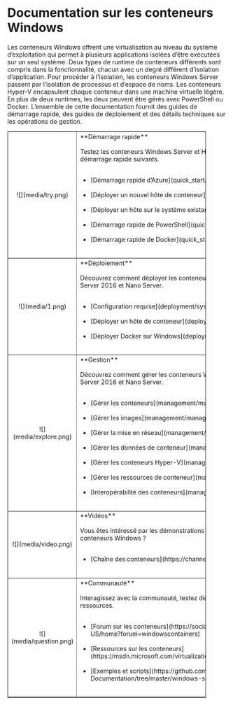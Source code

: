 # Documentation sur les conteneurs Windows

Les conteneurs Windows offrent une virtualisation au niveau du système d’exploitation qui permet à plusieurs applications isolées d’être exécutées sur un seul système. Deux types de runtime de conteneurs différents sont compris dans la fonctionnalité, chacun avec un degré différent d’isolation d’application. Pour procéder à l’isolation, les conteneurs Windows Server passent par l’isolation de processus et d’espace de noms. Les conteneurs Hyper-V encapsulent chaque conteneur dans une machine virtuelle légère. En plus de deux runtimes, les deux peuvent être gérés avec PowerShell ou Docker. L’ensemble de cette documentation fournit des guides de démarrage rapide, des guides de déploiement et des détails techniques sur les opérations de gestion.

<table border="1" style="background-color:FFFFCC;border-collapse:collapse;border:1px solid FFCC00;color:000000;width:90%" cellpadding="25" cellspacing="5">
<tr>
<td><center>![](media/try.png)</center></td>
<td>**Démarrage rapide**<br /><br />
Testez les conteneurs Windows Server et Hyper-V en utilisant les guides de démarrage rapide suivants.<br /><br />
<ul>
<li>[Démarrage rapide d’Azure](quick_start/azure_setup.md)<br /><br /></li>
<li>[Déployer un nouvel hôte de conteneur](quick_start/container_setup.md)<br /><br /></li>
<li>[Déployer un hôte sur le système existant](quick_start/inplace_setup.md)<br /><br /></li>
<li>[Démarrage rapide de PowerShell](quick_start/manage_powershell.md)<br /><br /></li>
<li>[Démarrage rapide de Docker](quick_start/manage_docker.md)<br /><br /></li>
</ul>
</td>
</tr>
<tr>
<td><center>![](media/1.png)</center></td>
<td>**Déploiement**<br /><br />
Découvrez comment déployer les conteneurs Windows sur Windows Server 2016 et Nano Server.<br /><br />
<ul>
<li>[Configuration requise](deployment/system_requirements.md)<br /><br /></li>
<li>[Déployer un hôte de conteneur](deployment/deployment.md)<br /><br /></li>
<li>[Déployer Docker sur Windows](deployment/docker_windows.md)<br /><br /></li>
</ul>
</td>
</tr>
<tr>
<td><center>![](media/explore.png)</center></td>
<td>**Gestion**<br /><br />
Découvrez comment gérer les conteneurs Windows dans Windows Server 2016 et Nano Server.<br /><br />
<ul>
<li>[Gérer les conteneurs](management/manage_containers.md)<br /><br /></li>
<li>[Gérer les images](management/manage_images.md)<br /><br /></li>
<li>[Gérer la mise en réseau](management/container_networking.md)<br /><br /></li>
<li>[Gérer les données de conteneur](management/manage_data.md)<br /><br /></li>
<li>[Gérer les conteneurs Hyper-V](management/hyperv_container.md)<br /><br /></li>
<li>[Gérer les ressources de conteneur](management/manage_resources.md)<br /><br /></li>
<li>[Interopérabilité des conteneurs](management/hcs_powershell.md)<br /><br /></li>
</ul>
</td>
</tr>
<tr>
<td><center>![](media/video.png)</center></td>
<td>**Vidéos**<br /><br />
Vous êtes intéressé par les démonstrations et les interviews de l’équipe des conteneurs Windows ?<br /><br />
<ul>
<li>[Chaîne des conteneurs](https://channel9.msdn.com/Blogs/containers)</li>
</ul>
<br />
</td>
</tr>
<tr>
<td><center>![](media/question.png)</center></td>
<td>**Communauté**<br /><br />
Interagissez avec la communauté, testez des exemples et trouvez d’autres ressources.<br /><br />
<ul>
<li>[Forum sur les conteneurs](https://social.msdn.microsoft.com/Forums/en-US/home?forum=windowscontainers)<br /><br /></li>
<li>[Ressources sur les conteneurs](https://msdn.microsoft.com/virtualization/community/community_overview)<br /><br /></li>
<li>[Exemples et scripts](https://github.com/Microsoft/Virtualization-Documentation/tree/master/windows-server-container-samples)<br /><br /></li>
</ul>
</td>
</tr>
</table>




<!--HONumber=Feb16_HO1-->
